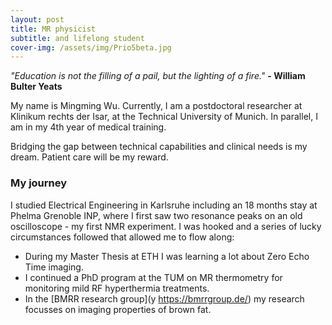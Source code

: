 ```yaml
---
layout: post
title: MR physicist
subtitle: and lifelong student
cover-img: /assets/img/Prio5beta.jpg
---
```

*"Education is not the filling of a pail, but the lighting of a fire."*
	 **- William Bulter Yeats**



My name is Mingming Wu. Currently, I am a postdoctoral researcher at Klinikum rechts der Isar, at the Technical University of Munich. In parallel, I am in my 4th year of medical training.

Bridging the gap between technical capabilities and clinical needs is my dream. Patient care will be my reward. 

### My journey


I studied Electrical Engineering in Karlsruhe including an 18 months stay at Phelma Grenoble INP, where I first saw two resonance peaks on an old oscilloscope - my first NMR experiment. I was hooked and a series of lucky circumstances followed that allowed me to flow along:
- During my Master Thesis at ETH I was learning a lot about Zero Echo Time imaging.  
- I continued a PhD program at the TUM on MR thermometry for monitoring mild RF hyperthermia treatments.
- In the [BMRR research group](y
https://bmrrgroup.de/) my research focusses on imaging properties of brown fat. 
